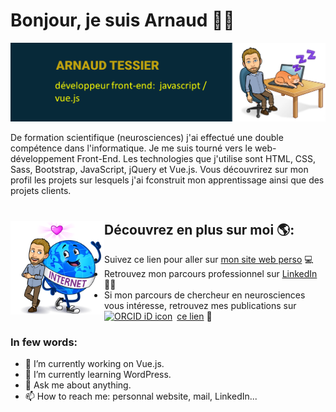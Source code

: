 # Bonjour, je suis Arnaud 🙋‍♂️

<img src="https://raw.githubusercontent.com/LemonW00D/LemonW00D/master/header.png" alt="header-banner -Arnaud TESSIER - développeur front-end: javascript / vue.js">

De formation scientifique (neurosciences) j'ai effectué une double compétence dans l'informatique. Je me suis tourné vers le web-développement Front-End. Les technologies que j'utilise sont HTML, CSS, Sass, Bootstrap, JavaScript, jQuery et Vue.js. Vous découvrirez sur mon profil les projets sur lesquels j'ai fconstruit mon apprentissage ainsi que des projets clients. 

# 



## Découvrez en plus sur moi 🌎: <img align="left" width="150" height="150" src="https://raw.githubusercontent.com/LemonW00D/LemonW00D/master/images/love-web.png">
- Suivez ce lien pour aller sur <a href="https://www.arnaud-tessier.fr" target = "_blank">mon site web perso</a> 💻
- Retrouvez mon parcours professionnel sur <a href="https://www.linkedin.com/in/arnaud-tessier-a9732b63" target = "_blank"> LinkedIn</a> 👨‍🎓
- Si mon parcours de chercheur en neurosciences vous intéresse, retrouvez mes publications sur <div itemscope itemtype="https://schema.org/Person"><a itemprop="sameAs" content="https://orcid.org/0000-0001-5758-5693" target = "_blank" href="https://orcid.org/0000-0001-5758-5693" target="orcid.widget" rel="me noopener noreferrer" style="vertical-align:top;"><img src="https://orcid.org/sites/default/files/images/orcid_16x16.png" style="width:1em;margin-right:.5em;" alt="ORCID iD icon">ce lien</a> 💼</div> 

### In few words:

- 🔭 I’m currently working on Vue.js.
- 🌱 I’m currently learning WordPress.
- 💬 Ask me about anything.
- 📫 How to reach me: personnal website, mail, LinkedIn...
